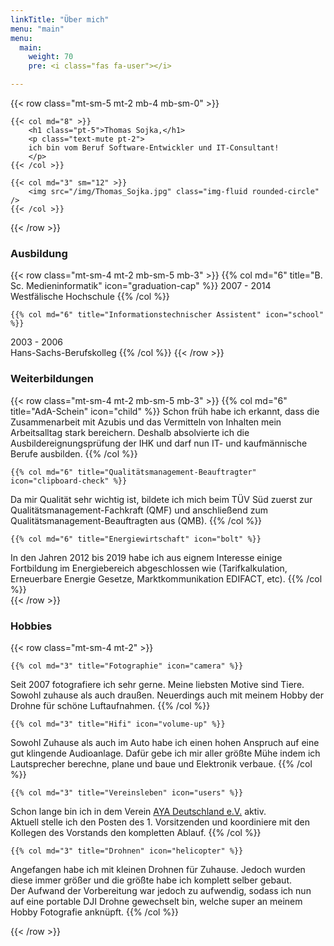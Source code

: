 ```yaml
---
linkTitle: "Über mich"
menu: "main"
menu:
  main:
    weight: 70
    pre: <i class="fas fa-user"></i>

---
```

{{< row class="mt-sm-5 mt-2 mb-4 mb-sm-0" >}}

    {{< col md="8" >}}
        <h1 class="pt-5">Thomas Sojka,</h1>
        <p class="text-mute pt-2">
        ich bin vom Beruf Software-Entwickler und IT-Consultant!
        </p>
    {{< /col >}}

    {{< col md="3" sm="12" >}}
        <img src="/img/Thomas_Sojka.jpg" class="img-fluid rounded-circle" />
    {{< /col >}}

   
{{< /row >}}

### Ausbildung
{{< row class="mt-sm-4 mt-2 mb-sm-5 mb-3" >}}
    {{% col md="6" title="B. Sc. Medieninformatik" icon="graduation-cap" %}}
2007 - 2014  
Westfälische Hochschule
    {{% /col %}}

    {{% col md="6" title="Informationstechnischer Assistent" icon="school" %}}
2003 - 2006  
Hans-Sachs-Berufskolleg
    {{% /col %}}
{{< /row >}}

### Weiterbildungen

{{< row class="mt-sm-4 mt-2 mb-sm-5 mb-3" >}}
    {{% col md="6" title="AdA-Schein" icon="child" %}} 
Schon früh habe ich erkannt, dass die Zusammenarbeit mit Azubis und das Vermitteln von Inhalten mein Arbeitsalltag stark bereichern. Deshalb absolvierte ich die Ausbildereignungsprüfung der IHK und darf nun IT- und kaufmännische Berufe ausbilden.
    {{% /col %}}

    {{% col md="6" title="Qualitätsmanagement-Beauftragter" icon="clipboard-check" %}} 
Da mir Qualität sehr wichtig ist, bildete ich mich beim TÜV Süd zuerst zur Qualitätsmanagement-Fachkraft (QMF) und anschließend zum Qualitätsmanagement-Beauftragten aus (QMB). 
    {{% /col %}}
	
    {{% col md="6" title="Energiewirtschaft" icon="bolt" %}}
In den Jahren 2012 bis 2019 habe ich aus eignem Interesse  einige Fortbildung im Energiebereich abgeschlossen wie (Tarifkalkulation, Erneuerbare Energie Gesetze, Marktkommunikation EDIFACT, etc).
    {{% /col %}}	
{{< /row >}}

### Hobbies

{{< row class="mt-sm-4 mt-2" >}}

    {{% col md="3" title="Fotographie" icon="camera" %}}
Seit 2007 fotografiere ich sehr gerne. Meine liebsten Motive sind Tiere. Sowohl zuhause als auch draußen. Neuerdings auch mit meinem Hobby der Drohne für schöne Luftaufnahmen.
    {{% /col %}}

    {{% col md="3" title="Hifi" icon="volume-up" %}}
Sowohl Zuhause als auch im Auto habe ich einen hohen Anspruch auf eine gut klingende Audioanlage. Dafür gebe ich mir aller größte Mühe indem ich Lautsprecher berechne, plane und baue und Elektronik verbaue.
    {{% /col %}}

    {{% col md="3" title="Vereinsleben" icon="users" %}}
Schon lange bin ich in dem Verein [AYA Deutschland e.V.](https://ayasound.org) aktiv.  
Aktuell stelle ich den Posten des 1. Vorsitzenden und koordiniere mit den Kollegen des Vorstands den kompletten Ablauf.
    {{% /col %}}
    
    {{% col md="3" title="Drohnen" icon="helicopter" %}}
Angefangen habe ich mit kleinen Drohnen für Zuhause. Jedoch wurden diese immer größer und die größte habe ich komplett selber gebaut.  
Der Aufwand der Vorbereitung war jedoch zu aufwendig, sodass ich nun auf eine portable DJI Drohne gewechselt bin, welche super an meinem Hobby Fotografie anknüpft.
    {{% /col %}}

{{< /row >}}
